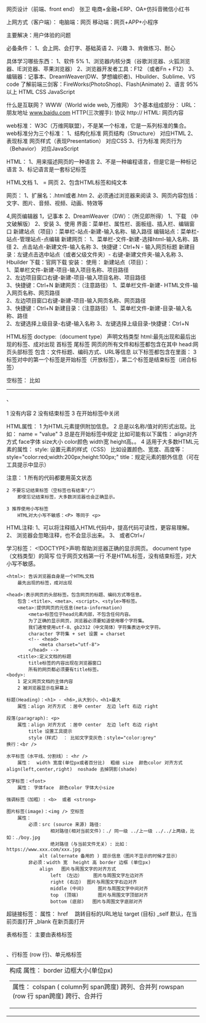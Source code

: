 网页设计（前端、front end）
张卫
电商+金融+ERP、OA+仿抖音微信小红书

上网方式（客户端）：
    电脑端：网页
    移动端：网页+APP+小程序

主要解决：用户体验的问题

必备条件：
    1、会上网、会打字、基础英语
    2、兴趣
    3、肯做练习、耐心

具体学习哪些东西：
    1、软件 5%
        1、浏览器内核分类（谷歌浏览器、火狐浏览器、IE浏览器、苹果浏览器）
        2、浏览器开发者工具：F12 （或者Fn + F12）
        3、编辑器：记事本、DreamWeaver(DW、梦想编织者)、Hbuilder、Sublime、VS code
        了解前端三剑客：FireWorks(PhotoShop)、Flash(Animate)
    2、语言 95%以上
        HTML
        CSS
        JavaScript

什么是互联网？
    WWW（World wide web, 万维网）
        3个基本组成部分：
        URL： 朋友地址 www.baidu.com
        HTTP(三次握手): 协议  http://
        HTML: 网页内容

web标准：
    W3C（万维网联盟），不是某一个标准，它是一系列标准的集合。
    web标准分为三个标准：
    1、结构化标准     网页结构（Structure）         对应HTML
    2、表现标准      网页样式（表现Presentation）   对应CSS
    3、行为标准      网页行为（Behavior）          对应JavaScript

HTML：
    1、用来描述网页的一种语言
    2、不是一种编程语言，但是它是一种标记语言
    3、标记语言是一套标记标签

HTML文档
    1、 = 网页
    2、包含HTML标签和纯文本

网页：
    1、扩展名：.html或者.htm
    2、必须通过浏览器来阅读
    3、网页内容包括：文字、图片、音频、视频、动画、特效等

4,网页编辑器
    1，记事本
    2、DreamWeaver（DW）：（所见即所得）
        1、下载 （中文破解版）
        2、安装
        3、使用
            界面：菜单栏、属性栏、面板组、插入栏、编辑窗口
            新建站点（项目）：菜单栏-站点-新建-输入名称、输入路径
            编辑站点：菜单栏-站点-管理站点-点编辑
            新建网页：
                1、菜单栏-文件-新建-选择html-输入名称、路径
                2、点击站点-新建文件-输入名称
                3、快捷键：Ctrl+N - 输入网页标题
            新建目录：左键点击选中站点（或者父级文件夹）- 右键-新建文件夹-输入名称
    3、Hbuilder
        下载：官网下载
        安装：
        使用：
            新建站点（项目）：   
                1、菜单栏文件-新建-项目-输入项目名称、项目路径   
                2、左边项目窗口右键-新建-项目-输入项目名称、项目路径    
                3、快捷键：Ctrl+N
            新建网页：（注意路径）
                1、菜单栏文件-新建- HTML文件-输入网页名称、网页路径  
                2、左边项目窗口右键-新建-项目-输入网页名称、网页路径    
                3、快捷键：Ctrl+N
            新建目录：（注意路径）
                1、菜单栏文件-新建-目录-输入名称、路径   
                2、左键选择上级目录-右键-输入名称
                3、左键选择上级目录-快捷键：Ctrl+N

HTML标签
    doctype:（document type） 声明文档类型
    html:最先出现和最后出现的标签、成对出现
        首标签<html> 尾标签</html>
        网页的所有文件和标签都包含在其中
    head:网页头部标签
        包含：文件标题、编码方式、URL等信息
        以下标签都包含在里面：<title>、<meta>、<script>、<style>、<base>等
        title:定义文档标题
            出现在浏览器窗口
            所有的html文档必需的
        meta: (元宇宙 metaverse)定义网页的元数据
            // <meta charset="utf-8"/>
        style:定义文档样式信息
    body:网页文档主体内容
        这些内容被显示在屏幕上


快捷键：
    搜索：Ctrl + F (Find)
    复制行或选区：ctrl+insert
    格式化代码：Ctrl+K 
    浏览器运行：Ctrl + R （run）
    注释：ctrl+/
    向下插入行：Ctrl+enter
    向上插入行：Ctrl+shift+enter

举例演示：4个标签
    1、标题(Heading): <h1> - <h6> 从大到小，h1最大
    2、段落(paragraph): <p> 
    3、超链接：<a>
    4、图片(imgae)：<img> 
    
HTML标签(HTML tag):
    1 由尖括号包围的关键词，比如<html>
    2 通常是成对出现，比如<p>这是一个段落</p>，<title>这是标题</title>
    3 标签对中的第一个标签是开始标签（开放标签），第二个标签是结束标签（闭合标签）

空标签： 比如<hr />、  <br />  
    1 没有内容
    2 没有结束标签
    3 在开始标签中关闭

             

HTML属性：
    1 为HTML元素提供附加信息。
    2 总是以名称/值对的形式出现。比如： name = "value"
    3 总是在开始标签中规定
        比如可能有以下属性： align对齐方式 face字体 size大小 color颜色 width宽 height高。。
    4 适用于大多数HTML元素的属性：
        style: 设置元素的样式（CSS）
            比如设置颜色、宽度、高度等：style="color:red;width:200px;height:100px;" 
        title：规定元素的额外信息（可在工具提示中显示）

注意：
    1 所有的代码都要用英文状态

    2 不要忘记结束标签（空标签也有结束"/"）
        即使忘记结束标签，大多数浏览器也会正确显示。

    3 推荐使用小写标签
        HTML对大小写不敏感：<P> 等同于 <p>
        
HTML注释:
    1、可以将注释插入HTML代码中，提高代码可读性，更容易理解。
    2、 浏览器会忽略注释，也不会显示出来。
    3、 <!-- 这是注释 --> 或者Ctrl+/

学习标签：
    <!DOCTYPE>声明:帮助浏览器正确的显示网页。
        document type（文档类型）的简写
        位于网页文档第一行
        不是HTML标签，没有结束标签，对大小写不敏感。
        
    <html>: 告诉浏览器自身是一个HTML文档
        最先出现的标签，成对出现
    
    <head>:表示网页的头部标签。包含网页的标题、编码方式等信息。
        包含：<title>、<meta>、<script>、<style>等标签。
        <meta>:提供网页的元信息(meta-information)
            <meta>标签位于head元素内部，不包含任何内容。
            为了正确的显示网页，浏览器必须要知道使用哪个字符集。
            我们通常使用utf-8、gb2312（中文简体）字符集表达中文字符。
            character 字符集 + set 设置 = charset 
            <!-- <head>
                <meta charset="utf-8">
            </head> -->
        <title>:定义文档的标题
            title标签的内容出现在浏览器窗口
            所有的网页都必须要有title标签。
    <body>:
        1 定义网页文档的主体内容
        2 被浏览器显示在屏幕上
        
    标题(Heading)：<h1> - <h6>,从大到小，<h1>最大
        属性：align 对齐方式 ：居中 center  左边 left 右边 right
    
    段落(paragraph): <p>
        属性：align 对齐方式 ：居中 center  左边 left 右边 right
            title 设置工具提示
            style（样式） ： 比如文字变灰色：style="color:grey"
    换行：<br />

    水平标签（水平线、分割线）: <hr />
        属性：  width 宽度(单位px或者百分比)  粗细 size  颜色color 对齐方式align(left,center,right)  noshade 去掉阴影(shade)
    
    文字标签：<font>
        属性： 字体face  颜色color 字体大小size

    强调标签（加粗）: <b>  或者 <strong>

    图片标签(image)：<img /> 空标签
        属性：
            必须：src (source 来源) 路径:
                    相对路径(相对当前文件)：./ 同一级 ../上一级 ../../上两级，比如：./boy.jpg
                    绝对路径（与当前文件无关）: 比如： https://www.xxx.com/xxx.jpg
                alt (alternate 备用的 ) 提示信息（图片不显示的时候才显示）
            非必须：width 宽  height 高 border 边框 (单位px)
                align   图片与周围文字的对齐方式 
                    left （左边）    图片与周围文字左边对齐
                    right (右边)  图片与周围文字右边对齐
                    middle (中间)     图片与周围文字中间对齐
                    top  (顶端)       图片与周围文字顶部对齐
                    bottom (底部)   图片与周围文字底部对齐

超链接标签：<a></a>
    属性：  href 　跳转目标的URL地址
            target (目标) 
                _self 默认，在当前页面打开
                _blank 在新页面打开

表格标签： <table>
    主要由表格标签<table>、行标签<tr> (row 行)、单元格标签<td>构成
        <table>属性： border 边框大小(单位px)
        <td>属性： colspan ( column列 span跨度)  跨列、合并列
                  rowspan (row 行 span跨度) 跨行、合并行


